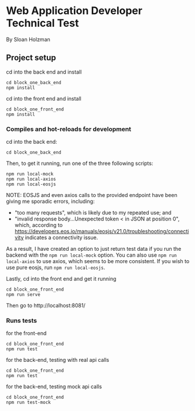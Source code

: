 # Web Application Developer Technical Test
By Sloan Holzman

## Project setup

cd into the back end and install
```
cd block_one_back_end
npm install
```

cd into the front end and install
```
cd block_one_front_end
npm install
```

### Compiles and hot-reloads for development

cd into the back end:

```
cd block_one_back_end
```

Then, to get it running, run one of the three following scripts:

```
npm run local-mock
npm run local-axios
npm run local-eosjs
```

NOTE: EOSJS and even axios calls to the provided endpoint have been giving me sporadic errors, including:

- "too many requests", which is likely due to my repeated use; and
- "invalid response body...Unexpected token < in JSON at position 0", which, according to https://developers.eos.io/manuals/eosjs/v21.0/troubleshooting/connectivity indicates a connectivity issue.

As a result, I have created an option to just return test data if you run the backend with the ```npm run local-mock``` option.  You can also use ```npm run local-axios``` to use axios, which seems to be more consistent.  If you wish to use pure eosjs, run ```npm run local-eosjs```.


Lastly, cd into the front end and get it running
```
cd block_one_front_end
npm run serve
```

Then go to http://localhost:8081/

### Runs tests

for the front-end
```
cd block_one_front_end
npm run test
```

for the back-end, testing with real api calls
```
cd block_one_front_end
npm run test
```

for the back-end, testing mock api calls
```
cd block_one_front_end
npm run test-mock
```
